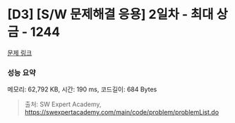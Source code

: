 # [D3] [S/W 문제해결 응용] 2일차 - 최대 상금 - 1244 

[문제 링크](https://swexpertacademy.com/main/code/problem/problemDetail.do?contestProbId=AV15Khn6AN0CFAYD) 

### 성능 요약

메모리: 62,792 KB, 시간: 190 ms, 코드길이: 684 Bytes



> 출처: SW Expert Academy, https://swexpertacademy.com/main/code/problem/problemList.do